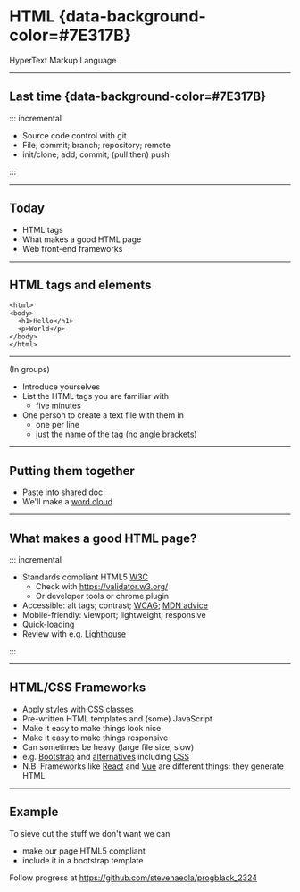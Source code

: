 

# HTML {data-background-color=#7E317B}
HyperText Markup Language

--- 

## Last time {data-background-color=#7E317B}

::: incremental

* Source code control with git
* File; commit; branch; repository; remote
* init/clone; add; commit; (pull then) push

:::

--- 

## Today

* HTML tags
* What makes a good HTML page
* Web front-end frameworks

---

## HTML tags and elements

```
<html>
<body>
  <h1>Hello</h1>
  <p>World</p>
</body>
</html>
```

---

(In groups)

* Introduce yourselves
* List the HTML tags you are familiar with 
  - five minutes
* One person to create a text file with them in
  - one per line
  - just the name of the tag (no angle brackets)

---

## Putting them together

* Paste into shared doc
* We'll make a [word cloud](https://www.wordclouds.com/)

---

## What makes a good HTML page?

::: incremental

* Standards compliant HTML5 [W3C](https://www.w3.org/TR/html52/) 
  - Check with <https://validator.w3.org/>
  - Or developer tools or chrome plugin
* Accessible: alt tags; contrast; [WCAG](https://www.w3.org/TR/WCAG21/); [MDN advice](https://developer.mozilla.org/en-US/docs/Learn/Accessibility)
* Mobile-friendly: viewport; lightweight; responsive
* Quick-loading
* Review with e.g. [Lighthouse](https://developers.google.com/web/tools/lighthouse)

:::

---

## HTML/CSS Frameworks

- Apply styles with CSS classes
- Pre-written HTML templates and (some) JavaScript
- Make it easy to make things look nice
- Make it easy to make things responsive
- Can sometimes be heavy (large file size, slow)
- e.g. [Bootstrap](https://getbootstrap.com/) and [alternatives](https://www.creative-tim.com/blog/educational-tech/bootstrap-alternatives/) including [CSS](https://colorlib.com/wp/free-css3-frameworks/)
- N.B. Frameworks like [React](https://react.dev/) and [Vue](https://vuejs.org/) are different things: they generate HTML

---

## Example

To sieve out the stuff we don't want we can

- make our page HTML5 compliant
- include it in a bootstrap template

Follow progress at <https://github.com/stevenaeola/progblack_2324>




